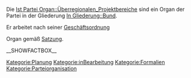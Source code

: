 Die [Ist Partei
Organ::Überregionalen\_Projektbereiche](/wiki/Ist_Partei_Organ::Überregionalen_Projektbereiche "wikilink")
sind ein Organ der Partei in der Gliederung [In
Gliederung::Bund](/wiki/In_Gliederung::Bund "wikilink").

Er arbeitet nach seiner
[Geschäftsordnung](/wiki/Hat_Geschäftsordnung::Go "wikilink")

Organ gemäß
[Satzung](/wiki/Ist_definiert_in_Satzung::Satzung#.C2.A7_12_Die_.C3.BCberregionalen_Projektbereiche "wikilink").

\_\_SHOWFACTBOX\_\_

[Kategorie:Planung](/wiki/Kategorie:Planung "wikilink")
[Kategorie:inBearbeitung](/wiki/Kategorie:inBearbeitung "wikilink")
[Kategorie:Formalien](/wiki/Kategorie:Formalien "wikilink")
[Kategorie:Parteiorganisation](/wiki/Kategorie:Parteiorganisation "wikilink")
